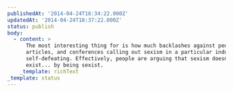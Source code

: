 ```yaml
---
publishedAt: '2014-04-24T18:34:22.000Z'
updatedAt: '2014-04-24T18:37:22.000Z'
status: publish
body:
  - content: >
      The most interesting thing for is how much backlashes against people,
      articles, and conferences calling out sexism in a particular industry is
      self-defeating. Effectively, people are arguing that sexism doesn't
      exist... by being sexist.
    _template: richText
_template: status
---
```


